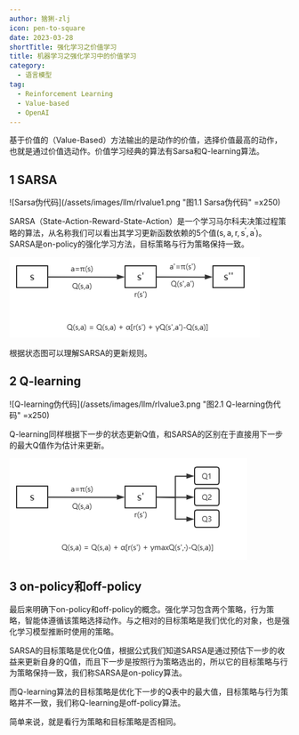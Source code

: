```yaml
---
author: 猞猁-zlj
icon: pen-to-square
date: 2023-03-28
shortTitle: 强化学习之价值学习
title: 机器学习之强化学习中的价值学习
category:
  - 语言模型
tag:
  - Reinforcement Learning
  - Value-based
  - OpenAI
---
```


基于价值的（Value-Based）方法输出的是动作的价值，选择价值最高的动作，也就是通过价值选动作。价值学习经典的算法有Sarsa和Q-learning算法。

<!-- more -->

## 1 SARSA

![Sarsa伪代码](/assets/images/llm/rlvalue1.png "图1.1 Sarsa伪代码" =x250)

SARSA（State-Action-Reward-State-Action）是一个学习马尔科夫决策过程策略的算法，从名称我们可以看出其学习更新函数依赖的5个值$(\mathrm{s,a,r,s^{\prime},a^{\prime})}$。SARSA是on-policy的强化学习方法，目标策略与行为策略保持一致。

![Sarsa策略更新](/assets/images/llm/rlvalue2.png "图1.2 Sarsa策略更新")

根据状态图可以理解SARSA的更新规则。

## 2 Q-learning

![Q-learning伪代码](/assets/images/llm/rlvalue3.png "图2.1 Q-learning伪代码" =x250)

Q-learning同样根据下一步的状态更新Q值，和SARSA的区别在于直接用下一步的最大Q值作为估计来更新。

![Q-learning策略更新](/assets/images/llm/rlvalue4.png "图2.2 Q-learning策略更新")

## 3 on-policy和off-policy

最后来明确下on-policy和off-policy的概念。强化学习包含两个策略，行为策略，智能体遵循该策略选择动作。与之相对的目标策略是我们优化的对象，也是强化学习模型推断时使用的策略。

SARSA的目标策略是优化Q值，根据公式我们知道SARSA是通过预估下一步的收益来更新自身的Q值，而且下一步是按照行为策略选出的，所以它的目标策略与行为策略保持一致，我们称SARSA是on-policy算法。

而Q-learning算法的目标策略是优化下一步的Q表中的最大值，目标策略与行为策略并不一致，我们称Q-learning是off-policy算法。

简单来说，就是看行为策略和目标策略是否相同。